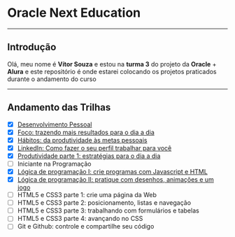 # Oracle Next Education

---

## Introdução

Olá, meu nome é **Vítor Souza** e estou na **turma 3** do projeto da  **Oracle** + **Alura** e este repositório é onde estarei colocando os projetos praticados durante o  andamento do curso

---

## Andamento das Trilhas

- [x] [Desenvolvimento Pessoal](https://cursos.alura.com.br/degree/certificate/f0110427-57e6-452c-91ac-32f1a56213d5)
 - [x] [Foco: trazendo mais resultados para o dia a dia](https://cursos.alura.com.br/certificate/d80dc245-5238-45d5-bc34-5068f77052f0)
 - [x] [Hábitos: da produtividade às metas pessoais](https://cursos.alura.com.br/certificate/8455fbd8-1ba9-408e-b1a8-4b5ae1e2e703)
 - [x] [LinkedIn: Como fazer o seu perfil trabalhar para você](https://cursos.alura.com.br/certificate/b4dd432a-708f-4007-a07b-0a054e90a2b0)
 - [x] [Produtividade parte 1: estratégias para o dia a dia](https://cursos.alura.com.br/certificate/f6f533f9-54cf-43c8-b104-7b8346c1f21f)
- [ ] Iniciante na Programação
 - [x] [Lógica de programação I: crie programas com Javascript e HTML](https://cursos.alura.com.br/certificate/fadf343e-88ed-439e-93a5-2db305d5e8fa)
 - [x] [Lógica de programação II: pratique com desenhos, animações e um jogo](https://cursos.alura.com.br/certificate/75adb66e-ba4f-4ba5-a819-7ddcd8e81f7d)
 - [ ] HTML5 e CSS3 parte 1: crie uma página da Web
 - [ ] HTML5 e CSS3 parte 2: posicionamento, listas e navegação
 - [ ] HTML5 e CSS3 parte 3: trabalhando com formulários e tabelas
 - [ ] HTML5 e CSS3 parte 4: avançando no CSS
 - [ ] Git e Github: controle e compartilhe seu código